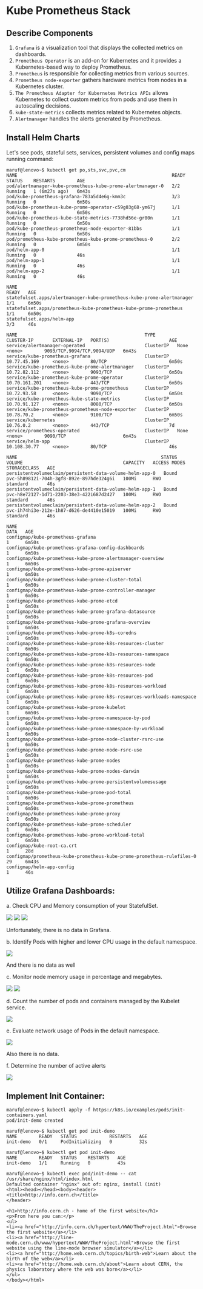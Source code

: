 # Kube Prometheus Stack

## Describe Components

1. `Grafana` is a visualization tool that displays the collected metrics on dashboards.
2. `Prometheus Operator` is an add-on for Kubernetes and it provides a Kubernetes-based way to deploy Prometheus.
3. `Prometheus` is responsible for collecting metrics from various sources.
4. `Prometheus node-exporter` gathers hardware metrics from nodes in a Kubernetes cluster.
5. `The Prometheus Adapter for Kubernetes Metrics APIs` allows Kubernetes to collect custom metrics from pods and use them in autoscaling decisions.
6. `kube-state-metrics` collects metrics related to Kubernetes objects.
7. `Alertmanager` handles the alerts generated by Prometheus.

## Install Helm Charts

Let's see pods, stateful sets, services, persistent volumes and config maps running command:

```shell
maruf@lenovo~$ kubectl get po,sts,svc,pvc,cm
NAME                                                         READY   STATUS    RESTARTS        AGE
pod/alertmanager-kube-prometheus-kube-prome-alertmanager-0   2/2     Running   1 (6m27s ago)   6m43s
pod/kube-prometheus-grafana-783a5d4e6g-kmm3c                 3/3     Running   0               6m50s
pod/kube-prometheus-kube-prome-operator-c59g03g68-ym67j      1/1     Running   0               6m50s
pod/kube-prometheus-kube-state-metrics-7738hd56e-gr80n       1/1     Running   0               6m50s
pod/kube-prometheus-prometheus-node-exporter-81bbs           1/1     Running   0               6m50s
pod/prometheus-kube-prometheus-kube-prome-prometheus-0       2/2     Running   0               6m50s
pod/helm-app-0                                               1/1     Running   0               46s
pod/helm-app-1                                               1/1     Running   0               46s
pod/helm-app-2                                               1/1     Running   0               46s

NAME                                                                    READY   AGE
statefulset.apps/alertmanager-kube-prometheus-kube-prome-alertmanager   1/1     6m50s
statefulset.apps/prometheus-kube-prometheus-kube-prome-prometheus       1/1     6m50s
statefulset.apps/helm-app                                                3/3     46s

NAME                                               TYPE        CLUSTER-IP       EXTERNAL-IP   PORT(S)                      AGE
service/alertmanager-operated                      ClusterIP   None             <none>        9093/TCP,9094/TCP,9094/UDP   6m43s
service/kube-prometheus-grafana                    ClusterIP   10.77.45.169     <none>        80/TCP                       6m50s
service/kube-prometheus-kube-prome-alertmanager    ClusterIP   10.72.82.112     <none>        9093/TCP                     6m50s
service/kube-prometheus-kube-prome-operator        ClusterIP   10.70.161.201    <none>        443/TCP                      6m50s
service/kube-prometheus-kube-prome-prometheus      ClusterIP   10.72.93.58      <none>        9090/TCP                     6m50s
service/kube-prometheus-kube-state-metrics         ClusterIP   10.70.91.127     <none>        8080/TCP                     6m50s
service/kube-prometheus-prometheus-node-exporter   ClusterIP   10.78.70.2       <none>        9100/TCP                     6m50s
service/kubernetes                                 ClusterIP   10.76.0.2        <none>        443/TCP                      7d
service/prometheus-operated                        ClusterIP   None             <none>        9090/TCP                     6m43s
service/helm-app                                   ClusterIP   10.108.30.77     <none>        80/TCP                       46s

NAME                                                     STATUS   VOLUME                                     CAPACITY   ACCESS MODES   STORAGECLASS   AGE
persistentvolumeclaim/persistent-data-volume-helm-app-0   Bound    pvc-5h89812i-704h-3gf8-892e-897hde324g6i   100Mi      RWO            standard       46s
persistentvolumeclaim/persistent-data-volume-helm-app-1   Bound    pvc-h8e72127-1d71-2203-38e3-422i687d2427   100Mi      RWO            standard       46s
persistentvolumeclaim/persistent-data-volume-helm-app-2   Bound    pvc-ih74hi3e-212e-1h87-d626-de4410e15019   100Mi      RWO            standard       46s

NAME                                                                     DATA   AGE
configmap/kube-prometheus-grafana                                        1      6m50s
configmap/kube-prometheus-grafana-config-dashboards                      1      6m50s
configmap/kube-prometheus-kube-prome-alertmanager-overview               1      6m50s
configmap/kube-prometheus-kube-prome-apiserver                           1      6m50s
configmap/kube-prometheus-kube-prome-cluster-total                       1      6m50s
configmap/kube-prometheus-kube-prome-controller-manager                  1      6m50s
configmap/kube-prometheus-kube-prome-etcd                                1      6m50s
configmap/kube-prometheus-kube-prome-grafana-datasource                  1      6m50s
configmap/kube-prometheus-kube-prome-grafana-overview                    1      6m50s
configmap/kube-prometheus-kube-prome-k8s-coredns                         1      6m50s
configmap/kube-prometheus-kube-prome-k8s-resources-cluster               1      6m50s
configmap/kube-prometheus-kube-prome-k8s-resources-namespace             1      6m50s
configmap/kube-prometheus-kube-prome-k8s-resources-node                  1      6m50s
configmap/kube-prometheus-kube-prome-k8s-resources-pod                   1      6m50s
configmap/kube-prometheus-kube-prome-k8s-resources-workload              1      6m50s
configmap/kube-prometheus-kube-prome-k8s-resources-workloads-namespace   1      6m50s
configmap/kube-prometheus-kube-prome-kubelet                             1      6m50s
configmap/kube-prometheus-kube-prome-namespace-by-pod                    1      6m50s
configmap/kube-prometheus-kube-prome-namespace-by-workload               1      6m50s
configmap/kube-prometheus-kube-prome-node-cluster-rsrc-use               1      6m50s
configmap/kube-prometheus-kube-prome-node-rsrc-use                       1      6m50s
configmap/kube-prometheus-kube-prome-nodes                               1      6m50s
configmap/kube-prometheus-kube-prome-nodes-darwin                        1      6m50s
configmap/kube-prometheus-kube-prome-persistentvolumesusage              1      6m50s
configmap/kube-prometheus-kube-prome-pod-total                           1      6m50s
configmap/kube-prometheus-kube-prome-prometheus                          1      6m50s
configmap/kube-prometheus-kube-prome-proxy                               1      6m50s
configmap/kube-prometheus-kube-prome-scheduler                           1      6m50s
configmap/kube-prometheus-kube-prome-workload-total                      1      6m50s
configmap/kube-root-ca.crt                                               1      28d
configmap/prometheus-kube-prometheus-kube-prome-prometheus-rulefiles-0   29     6m43s
configmap/helm-app-config                                                1      46s
```

## Utilize Grafana Dashboards:

a. Check CPU and Memory consumption of your StatefulSet.

![](/k8s/screenshots/lab14/a1.png)
![](/k8s/screenshots/lab14/a2.png)
![](/k8s/screenshots/lab14/a3.png)

Unfortunately, there is no data in Grafana.

b. Identify Pods with higher and lower CPU usage in the default namespace.

![](/k8s/screenshots/lab14/b.png)

And there is no data as well

c. Monitor node memory usage in percentage and megabytes.

![](/k8s/screenshots/lab14/c1.png)
![](/k8s/screenshots/lab14/c2.png)

d. Count the number of pods and containers managed by the Kubelet service.

![](/k8s/screenshots/lab14/d.png)

e. Evaluate network usage of Pods in the default namespace.

![](/k8s/screenshots/lab14/e.png)

Also there is no data.

f. Determine the number of active alerts

![](/k8s/screenshots/lab14/f.png)

## Implement Init Container:

```shell
maruf@lenovo~$ kubectl apply -f https://k8s.io/examples/pods/init-containers.yaml
pod/init-demo created

maruf@lenovo~$ kubectl get pod init-demo
NAME        READY   STATUS            RESTARTS   AGE
init-demo   0/1     PodInitializing   0          32s

maruf@lenovo~$ kubectl get pod init-demo
NAME        READY   STATUS    RESTARTS   AGE
init-demo   1/1     Running   0          43s

maruf@lenovo~$ kubectl exec pod/init-demo -- cat /usr/share/nginx/html/index.html
Defaulted container "nginx" out of: nginx, install (init)
<html><head></head><body><header>
<title>http://info.cern.ch</title>
</header>

<h1>http://info.cern.ch - home of the first website</h1>
<p>From here you can:</p>
<ul>
<li><a href="http://info.cern.ch/hypertext/WWW/TheProject.html">Browse the first website</a></li>
<li><a href="http://line-mode.cern.ch/www/hypertext/WWW/TheProject.html">Browse the first website using the line-mode browser simulator</a></li>
<li><a href="http://home.web.cern.ch/topics/birth-web">Learn about the birth of the web</a></li>
<li><a href="http://home.web.cern.ch/about">Learn about CERN, the physics laboratory where the web was born</a></li>
</ul>
</body></html>
```
